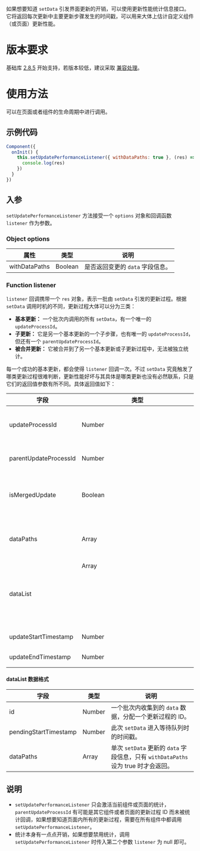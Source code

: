 如果想要知道 `setData` 引发界面更新的开销，可以使用更新性能统计信息接口。它将返回每次更新中主要更新步骤发生的时间戳，可以用来大体上估计自定义组件（或页面）更新性能。

# 版本要求
基础库 [2.8.5](https://opendocs.alipay.com/mini/framework/lib-upgrade-v2) 开始支持，若版本较低，建议采取 [兼容处理](https://opendocs.alipay.com/mini/framework/compatibility)。

# 使用方法
可以在页面或者组件的生命周期中进行调用。

## 示例代码
```javascript
Component({
  onInit() {
    this.setUpdatePerformanceListener({ withDataPaths: true }, (res) => {
      console.log(res)
    })
  }
})
```
## 入参
`setUpdatePerformanceListener` 方法接受一个 `options` 对象和回调函数 `listener` 作为参数。

### Object options
| 属性 | 类型 | 说明 |
| --- | --- | --- |
| withDataPaths | Boolean | 是否返回变更的 `data` 字段信息。 |

### Function listener
`listener` 回调携带一个 `res` 对象，表示一批由 `setData` 引发的更新过程。根据 `setData` 调用时机的不同，更新过程大体可以分为三类：

- **基本更新：** 一个批次内调用的所有 `setData`，有一个唯一的 `updateProcessId`。
- **子更新：** 它是另一个基本更新的一个子步骤，也有唯一的 `updateProcessId`，但还有一个 `parentUpdateProcessId`。
- **被合并更新：** 它被合并到了另一个基本更新或子更新过程中，无法被独立统计。

每一个成功的基本更新，都会使得 `listener` 回调一次。不过 `setData` 究竟触发了哪类更新过程很难判断，更新性能好坏与其具体是哪类更新也没有必然联系，只是它们的返回值参数有所不同。具体返回值如下：

| 字段 | 类型 | 说明 |
| --- | --- | --- |
| updateProcessId | Number | 一个批次内收集到的 `data` 数据，分配一个更新过程的 ID。 |
| parentUpdateProcessId | Number | 对于子更新，返回它所属的更新过程 ID。 |
| isMergedUpdate | Boolean | 是否是被合并更新，如果是，则 `updateProcessId` 表示被合并到的更新过程 ID。 |
| dataPaths | Array | 此次更新的 `data` 字段信息，只有 `withDataPaths` 设为 true 时才会返回。 |
| dataList | Array<object> | 本批次内所有单个的 `setData` 统计信息。 |
| updateStartTimestamp | Number | 更新运算开始时的时间戳。 |
| updateEndTimestamp | Number | 更新运算结束时的时间戳。 |

#### dataList 数据格式
| 字段 | 类型 | 说明 |
| --- | --- | --- |
| id | Number | 一个批次内收集到的 `data` 数据，分配一个更新过程的 ID。 |
| pendingStartTimestamp | Number | 此次 `setData` 进入等待队列时的时间戳。 |
| dataPaths | Array | 单次 `setData` 更新的 `data` 字段信息，只有 `withDataPaths` 设为 true 时才会返回。 |

## 说明

- `setUpdatePerformanceListener` 只会激活当前组件或页面的统计，`parentUpdateProcessId` 有可能是其它组件或者页面的更新过程 ID 而未被统计回调，如果想要知道页面内所有的更新过程，需要在所有组件中都调用 `setUpdatePerformanceListener`。
- 统计本身有一点点开销，如果想要禁用统计，调用 `setUpdatePerformanceListener` 时传入第二个参数 `listener` 为 null 即可。
